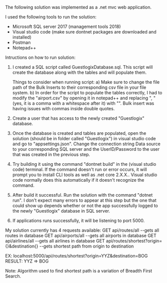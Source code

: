 The following solution was implemented as a .net mvc web application.

I used the following tools to run the solution:
- Microsoft SQL server 2017 (management tools 2018)
- Visual studio code (make sure dontnet packages are downloaded and installed)
- Postman
- Notepad++

Intructions on how to run solution:
1) I created a SQL script called GuestlogixDatabase.sql. This script will create the database
   along with the tables and will populate them.

   Things to consider when running script:
   a) Make sure to change the file path of the Bulk Inserts to their corresponding csv file in
      your file system.
   b) In order for the script to populate the tables correctly, I had to modify the "airport.csv"
      by opening it in notepad++ and replacing ", " (yes, it is a comma with a whitespace after it)
      with "\". Bulk insert was having issues with commas inside double quotes.

2) Create a user that has access to the newly created "Guestlogix" database.

3) Once the database is created and tables are populated, open the solution (should be in folder 
   called "Guestlogix") in visual studio code and go to "appsettings.json". Change the connection string
   Data source to your corresponding SQL server and the UserID/Password to the user that was created
   in the previous step.

4) Try building it using the command "dontnet build" in the (visual studio code) terminal. If the command 
   doesn't run or error occurs, it will prompt you to install CLI tools as well as .net core 2.X.X..
   Visual studio code normally does this automatically if it doesn't recognize the command.

5) After build it successful. Run the solution with the command "dotnet run". I don't expect many errors
   to appear at this step but the one that could show up depends whether or not the app successfully
   logged to the newly "Guestlogix" database in SQL server.

6) If applications runs successfully, it will be listening to port 5000.


My solution currently has 4 requests available:
GET api/routes/all                               --gets all routes in database
GET api/airports/all                             --gets all airports in database
GET api/airlines/all                             --gets all airlines in database
GET api/routes/shortest?origin={}&destination{}  --gets shortest path from origin to destination

EX:     localhost:5000/api/routes/shortest?origin=YYZ&destination=BOG
RESULT: YYZ => BOG

Note: Algorithm used to find shortest path is a variation of Breadth First Search.


